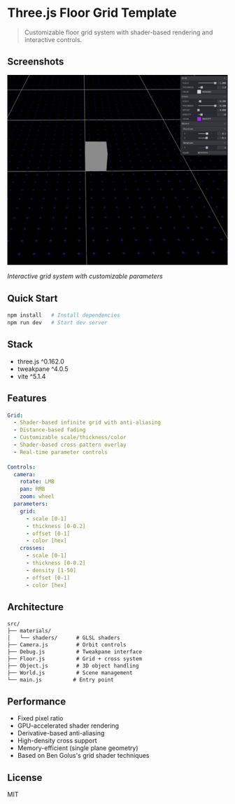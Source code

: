 # Three.js Floor Grid Template

> Customizable floor grid system with shader-based rendering and interactive controls.

## Screenshots

![Grid System Screenshot](https://github.com/glitch-monk/threejs.floor.grid_template/blob/main/screen_shot.png)

*Interactive grid system with customizable parameters*

## Quick Start
```bash
npm install   # Install dependencies
npm run dev   # Start dev server
```

## Stack
- three.js ^0.162.0
- tweakpane ^4.0.5
- vite ^5.1.4

## Features
```yaml
Grid:
  - Shader-based infinite grid with anti-aliasing
  - Distance-based fading
  - Customizable scale/thickness/color
  - Shader-based cross pattern overlay
  - Real-time parameter controls

Controls:
  camera:
    rotate: LMB
    pan: RMB
    zoom: wheel
  parameters:
    grid:
      - scale [0-1]
      - thickness [0-0.2]
      - offset [0-1]
      - color [hex]
    crosses:
      - scale [0-1]
      - thickness [0-0.2]
      - density [1-50]
      - offset [0-1]
      - color [hex]
```

## Architecture
```
src/
├── materials/
│   └── shaders/      # GLSL shaders
├── Camera.js         # Orbit controls
├── Debug.js          # Tweakpane interface
├── Floor.js          # Grid + cross system
├── Object.js         # 3D object handling
├── World.js          # Scene management
└── main.js          # Entry point
```

## Performance
- Fixed pixel ratio
- GPU-accelerated shader rendering
- Derivative-based anti-aliasing
- High-density cross support
- Memory-efficient (single plane geometry)
- Based on Ben Golus's grid shader techniques

## License
MIT
